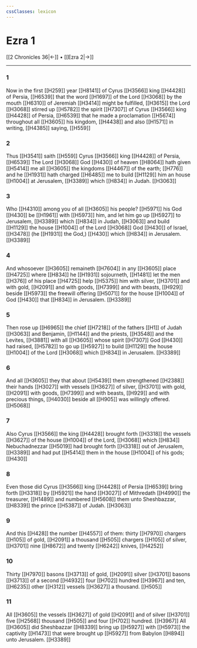 ```yaml
---
cssClasses: lexicon
---
```

# Ezra 1

[[2 Chronicles 36|←]] • [[Ezra 2|→]]

---

### 1
Now in the first [[H259]] year [[H8141]] of Cyrus [[H3566]] king [[H4428]] of Persia, [[H6539]] that the word [[H1697]] of the Lord [[H3068]] by the mouth [[H6310]] of Jeremiah [[H3414]] might be fulfilled, [[H3615]] the Lord [[H3068]] stirred up [[H5782]] the spirit [[H7307]] of Cyrus [[H3566]] king [[H4428]] of Persia, [[H6539]] that he made a proclamation [[H5674]] throughout all [[H3605]] his kingdom, [[H4438]] and also [[H1571]] in writing, [[H4385]] saying, [[H559]]

### 2
Thus [[H3541]] saith [[H559]] Cyrus [[H3566]] king [[H4428]] of Persia, [[H6539]] The Lord [[H3068]] God [[H430]] of heaven [[H8064]] hath given [[H5414]] me all [[H3605]] the kingdoms [[H4467]] of the earth; [[H776]] and he [[H1931]] hath charged [[H6485]] me to build [[H1129]] him an house [[H1004]] at Jerusalem, [[H3389]] which [[H834]] in Judah. [[H3063]]

### 3
Who [[H4310]] among you of all [[H3605]] his people? [[H5971]] his God [[H430]] be [[H1961]] with [[H5973]] him, and let him go up [[H5927]] to Jerusalem, [[H3389]] which [[H834]] in Judah, [[H3063]] and build [[H1129]] the house [[H1004]] of the Lord [[H3068]] God [[H430]] of Israel, [[H3478]] (he [[H1931]] the God,) [[H430]] which [[H834]] in Jerusalem. [[H3389]]

### 4
And whosoever [[H3605]] remaineth [[H7604]] in any [[H3605]] place [[H4725]] where [[H834]] he [[H1931]] sojourneth, [[H1481]] let the men [[H376]] of his place [[H4725]] help [[H5375]] him with silver, [[H3701]] and with gold, [[H2091]] and with goods, [[H7399]] and with beasts, [[H929]] beside [[H5973]] the freewill offering [[H5071]] for the house [[H1004]] of God [[H430]] that [[H834]] in Jerusalem. [[H3389]]

### 5
Then rose up [[H6965]] the chief [[H7218]] of the fathers [[H1]] of Judah [[H3063]] and Benjamin, [[H1144]] and the priests, [[H3548]] and the Levites, [[H3881]] with all [[H3605]] whose spirit [[H7307]] God [[H430]] had raised, [[H5782]] to go up [[H5927]] to build [[H1129]] the house [[H1004]] of the Lord [[H3068]] which [[H834]] in Jerusalem. [[H3389]]

### 6
And all [[H3605]] they that about [[H5439]] them strengthened [[H2388]] their hands [[H3027]] with vessels [[H3627]] of silver, [[H3701]] with gold, [[H2091]] with goods, [[H7399]] and with beasts, [[H929]] and with precious things, [[H4030]] beside all [[H905]] was willingly offered. [[H5068]]

### 7
Also Cyrus [[H3566]] the king [[H4428]] brought forth [[H3318]] the vessels [[H3627]] of the house [[H1004]] of the Lord, [[H3068]] which [[H834]] Nebuchadnezzar [[H5019]] had brought forth [[H3318]] out of Jerusalem, [[H3389]] and had put [[H5414]] them in the house [[H1004]] of his gods; [[H430]]

### 8
Even those did Cyrus [[H3566]] king [[H4428]] of Persia [[H6539]] bring forth [[H3318]] by [[H5921]] the hand [[H3027]] of Mithredath [[H4990]] the treasurer, [[H1489]] and numbered [[H5608]] them unto Sheshbazzar, [[H8339]] the prince [[H5387]] of Judah. [[H3063]]

### 9
And this [[H428]] the number [[H4557]] of them: thirty [[H7970]] chargers [[H105]] of gold, [[H2091]] a thousand [[H505]] chargers [[H105]] of silver, [[H3701]] nine [[H8672]] and twenty [[H6242]] knives, [[H4252]]

### 10
Thirty [[H7970]] basons [[H3713]] of gold, [[H2091]] silver [[H3701]] basons [[H3713]] of a second [[H4932]] four [[H702]] hundred [[H3967]] and ten, [[H6235]] other [[H312]] vessels [[H3627]] a thousand. [[H505]]

### 11
All [[H3605]] the vessels [[H3627]] of gold [[H2091]] and of silver [[H3701]] five [[H2568]] thousand [[H505]] and four [[H702]] hundred. [[H3967]] All [[H3605]] did Sheshbazzar [[H8339]] bring up [[H5927]] with [[H5973]] the captivity [[H1473]] that were brought up [[H5927]] from Babylon [[H894]] unto Jerusalem. [[H3389]]